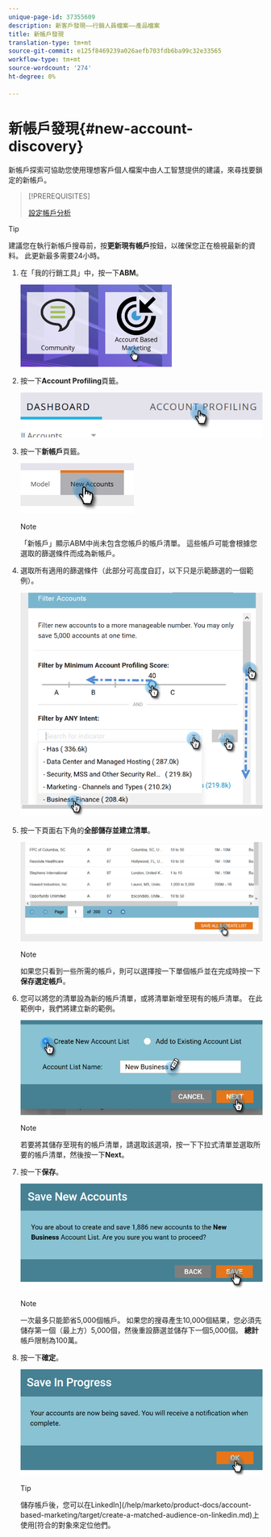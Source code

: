```yaml
---
unique-page-id: 37355609
description: 新客戶發現——行銷人員檔案——產品檔案
title: 新帳戶發現
translation-type: tm+mt
source-git-commit: e125f8469239a026aefb703fdb6ba99c32e33565
workflow-type: tm+mt
source-wordcount: '274'
ht-degree: 0%

---
```



# 新帳戶發現{#new-account-discovery}

新帳戶探索可協助您使用理想客戶個人檔案中由人工智慧提供的建議，來尋找要鎖定的新帳戶。

>[!PREREQUISITES]
>
>[設定帳戶分析](/help/marketo/product-docs/account-based-marketing/account-profiling/setting-up-account-profiling.md)

>[!TIP]
>
>建議您在執行新帳戶搜尋前，按&#x200B;**更新現有帳戶**&#x200B;按鈕，以確保您正在檢視最新的資料。 此更新最多需要24小時。

1. 在「我的行銷工具」中，按一下&#x200B;**ABM**。

   ![](assets/one-1.png)

1. 按一下&#x200B;**Account Profiling**&#x200B;頁籤。

   ![](assets/two-2.png)

1. 按一下&#x200B;**新帳戶**&#x200B;頁籤。

   ![](assets/three-1.png)

   >[!NOTE]
   >
   >「新帳戶」顯示ABM中尚未包含您帳戶的帳戶清單。 這些帳戶可能會根據您選取的篩選條件而成為新帳戶。

1. 選取所有適用的篩選條件（此部分可高度自訂，以下只是示範篩選的一個範例）。

   ![](assets/four-1.png)

1. 按一下頁面右下角的&#x200B;**全部儲存並建立清單**。

   ![](assets/five-1.png)

   >[!NOTE]
   >
   >如果您只看到一些所需的帳戶，則可以選擇按一下單個帳戶並在完成時按一下&#x200B;**保存選定帳戶**。

1. 您可以將您的清單設為新的帳戶清單，或將清單新增至現有的帳戶清單。 在此範例中，我們將建立新的範例。

   ![](assets/six-1.png)

   >[!NOTE]
   >
   >若要將其儲存至現有的帳戶清單，請選取該選項，按一下下拉式清單並選取所要的帳戶清單，然後按一下&#x200B;**Next**。

1. 按一下&#x200B;**保存**。

   ![](assets/seven-1.png)

   >[!NOTE]
   >
   >一次最多只能節省5,000個帳戶。 如果您的搜尋產生10,000個結果，您必須先儲存第一個（最上方）5,000個，然後重設篩選並儲存下一個5,000個。 **總計**&#x200B;帳戶限制為100萬。

1. 按一下&#x200B;**確定**。

   ![](assets/eight.png)

   >[!TIP]
   >
   >儲存帳戶後，您可以在LinkedIn](/help/marketo/product-docs/account-based-marketing/target/create-a-matched-audience-on-linkedin.md)上使用[符合的對象來定位他們。
